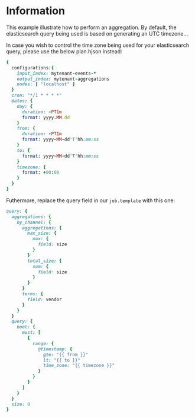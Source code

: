 # Information

This example illustrate how to perform an aggregation.
By default, the elasticsearch query being used is based on generating an UTC timezone...

In case you wish to control the time zone being used for your elasticsearch query, please use the below plan.hjson instead:

```ruby
{
  configurations:{
    input_index: mytenant-events-*
    output_index: mytenant-aggregations
    nodes: [ "localhost" ]
  }
  cron: "*/1 * * * *"
  dates: {
    day: {
      duration: -PT1m
      format: yyyy.MM.dd
    }
    from: {
      duration: -PT1m
      format: yyyy-MM-dd'T'hh:mm:ss  
    }
    to: {
      format: yyyy-MM-dd'T'hh:mm:ss
    }
    timezone: {
      format: +00:00
    }
  }
}
```

Futhermore, replace the query field in our `job.template`
with this one:

```ruby
query: {
  aggregations: {
    by_channel: {
      aggregations: {
        max_size: {
          max: {
            field: size
          }
        }
        total_size: {
          sum: {
            field: size
          }
        }
      }
      terms: {
        field: vendor
      }
    }
  }
  query: {
    bool: {
      must: [
        {
          range: {
            @timestamp: {
              gte: "{{ from }}"
              lt: "{{ to }}"
              time_zone: "{{ timezone }}"
            }
          }
        }
      ]
    }
  }
  size: 0
}
```	
